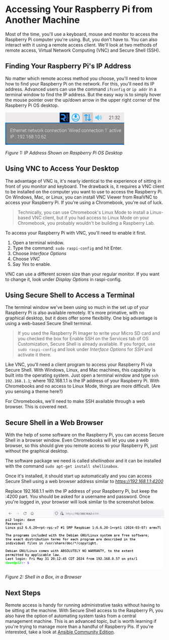 # Accessing Your Raspberry Pi from Another Machine
Most of the time, you'll use a keyboard, mouse and monitor to access the Raspberry Pi computer you're using. But, you don't have to. You can also interact with it using a remote access client. We'll look at two methods of remote access, Virtual Network Computing (VNC) and Secure Shell (SSH).

## Finding Your Raspberry Pi's IP Address
No matter which remote access method you choose, you'll need to know how to find your Raspberry Pi on the network. For this, you'll need its IP address. Advanced users can use the command `ifconfig` or `ip addr` in a terminal window to find the IP address. But the easy way is to simply hover the mouse pointer over the up/down arrow in the upper right corner of the Raspberry Pi OS desktop.

![IP Address](../images/IP_Address.png)
 
_Figure 1: IP Address Shown on Raspberry Pi OS Desktop_

## Using VNC to Access Your Desktop
The advantage of VNC is, it's nearly identical to the experience of sitting in front of you monitor and keyboard. The drawback is, it requires a VNC client to be installed on the computer you want to use to access the Raspberry Pi. On Windows, Mac, or Linux, you can install VNC Viewer from RealVNC to access your Raspberry Pi. If you're using a Chromebook, you're out of luck.

>Technically, you can use Chromebook's Linux Mode to install a Linux-based VNC client, but if you had access to Linux Mode on your Chromebook, you probably wouldn't be building a Raspberry Lab.

To access your Raspberry Pi with VNC, you'll need to enable it first.
1. Open a terminal window.
2. Type the command: `sudo raspi-config` and hit Enter.
3. Choose _Interface Options_
4. Choose _VNC_
5. Say _Yes_ to enable.

VNC can use a different screen size than your regular monitor. If you want to change it, look under _Display Options_ in raspi-config.

## Using Secure Shell to Access a Terminal
The terminal window we've been using so much in the set up of your Raspberry Pi is also available remotely. It's more primative, with no graphical desktop, but it does offer some flexibility. One big advantage is using a web-based Secure Shell terminal.

>If you used the Raspberry Pi Imager to write your Micro SD card and you checked the box for Enable SSH on the Services tab of OS Customization, Secure Shell is already available. If you forgot, use `sudo raspi-config` and look under _Interface Options_ for _SSH_ and activate it there.

Like VNC, you'll need a client program to access your Raspberry Pi via Secure Shell. With Windows, Linux, and Mac machines, this capability is built into the operating system. Just open a terminal window and type `ssh 192.168.1.1`; where 192.168.1.1 is the IP address of your Raspberry Pi. With Chromebooks and no access to Linux Mode, things are more difficult. (Are you sensing a theme here?)

For Chromebooks, we'll need to make SSH available through a web browser. This is covered next.

## Secure Shell in a Web Browser
With the help of some software on the Raspberry Pi, you can access Secure Shell in a browser window. Even Chromebooks will let you use a web browser, so this should give you remote access to your Raspberry Pi, just without the graphical desktop.

The software package we need is called _shellinabox_ and it can be installed with the command `sudo apt-get install shellinabox`.

Once it's installed, it should start up automatically and you can access Secure Shell using a web browser address similar to _https://192.168.1.1:4200_

Replace 192.168.1.1 with the IP address of your Raspberry Pi, but keep the :4200 part. You should be asked for a username and password. Once you're logged in, your browser will look similar to the screenshot below.

![Shell in a Box](../images/Shell_in_a_box.png)

_Figure 2: Shell in a Box, in a Browser_

## Next Steps
Remote access is handy for running administrative tasks without having to be sitting at the machine. With Secure Shell access to the Raspberry Pi, you also have the option of automating system tasks from a central management machine. This is an advanced topic, but is worth learning if you're trying to manage more than a handful of Raspberry Pis. If you're interested, take a look at [Ansible Community Edition](https://docs.ansible.com/ansible/latest/installation_guide/intro_installation.html).
